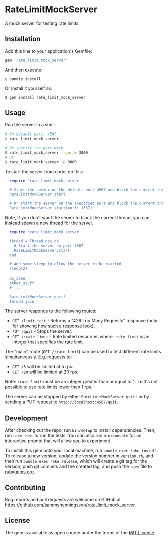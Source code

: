 # RateLimitMockServer

A mock server for testing rate limits.

## Installation

Add this line to your application's Gemfile:

```ruby
gem 'rate_limit_mock_server'
```

And then execute:

    $ bundle install

Or install it yourself as:

    $ gem install rate_limit_mock_server

## Usage
Run the server in a shell:
```sh
# On default port: 4567
$ rate_limit_mock_server

# Or specify the port with
$ rate_limit_mock_server --port= 3000
# Or 
$ rate_limit_mock_server -p 3000
```

To start the server from code, do this:
```ruby
  require 'rate_limit_mock_server`

  # Start the server on the default port 4567 and block the current thread
  RateLimitMockServer.start

  # Or start the server on the specified port and block the current thread
  RateLimitMockServer.start(port: 1337)
```

Note, If you don't want the server to block the current thread, you can instead spawn a new thread for the server.
```ruby
  require 'rate_limit_mock_server`

  thread = Thread.new do
    # Start the server on port 4567
    RateLimitMockServer.start
  end

  # Add some sleep to allow the server to be started
  sleep(2)
  
  do_some
  other_stuff
  # ...

  RateLimitMockServer.quit!
  thread.join
```

The server responds to the following routes:
 - `GET /limit_test` - Returns a "429 Too Many Requests" response (only for showing how such a response look).
 - `PUT /quit` - Stops the server.
 - `GET /:rate_limit` - Rate limited resources where `:rate_limit` is an integer that specifies the rate limit.

The "main" route (`GET /:rate_limit`) can be used to test different rate limits simultaneously. E.g. requests to:
- `GET /5` will be limited at 5 rps.
- `GET /20` will be limited at 20 rps.

Note: `:rate_limit` must be an integer greater than or equal to `1`. I.e it's not possible to use rate limits lower than 1 rps.

The server can be stopped by either `RateLimitMockServer.quit!` or by sending a PUT request to `http://localhost:4567/quit`.

## Development

After checking out the repo, run `bin/setup` to install dependencies. Then, run `rake test` to run the tests. You can also run `bin/console` for an interactive prompt that will allow you to experiment.

To install this gem onto your local machine, run `bundle exec rake install`. To release a new version, update the version number in `version.rb`, and then run `bundle exec rake release`, which will create a git tag for the version, push git commits and the created tag, and push the `.gem` file to [rubygems.org](https://rubygems.org).

## Contributing

Bug reports and pull requests are welcome on GitHub at https://github.com/sammyhenningsson/rate_limit_mock_server.

## License

The gem is available as open source under the terms of the [MIT License](https://opensource.org/licenses/MIT).
